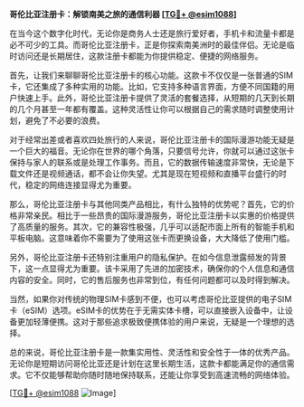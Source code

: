 **哥伦比亚注册卡：解锁南美之旅的通信利器 [[TG💪+ @esim1088](https://t.me/s/esim1088)]**

在当今这个数字化时代，无论你是商务人士还是旅行爱好者，手机卡和流量卡都是必不可少的工具。而哥伦比亚注册卡，正是你探索南美洲时的最佳伴侣。无论是临时访问还是长期居住，这款注册卡都能为你提供稳定、便捷的网络服务。

首先，让我们来聊聊哥伦比亚注册卡的核心功能。这款卡不仅仅是一张普通的SIM卡，它还集成了多种实用的功能。比如，它支持多种语言界面，方便不同国籍的用户快速上手。此外，哥伦比亚注册卡提供了灵活的套餐选择，从短期的几天到长期的几个月甚至一年都有覆盖。这种灵活性让你可以根据自己的需求随时调整使用计划，避免了不必要的浪费。

对于经常出差或者喜欢四处旅行的人来说，哥伦比亚注册卡的国际漫游功能无疑是一个巨大的福音。无论你在世界的哪个角落，只要信号允许，你就可以通过这张卡保持与家人的联系或是处理工作事务。而且，它的数据传输速度非常快，无论是下载文件还是视频通话，都不会让你失望。尤其是现在短视频和直播平台盛行的时代，稳定的网络连接显得尤为重要。

那么，哥伦比亚注册卡与其他同类产品相比，有什么独特的优势呢？首先，它的价格非常亲民。相比于一些昂贵的国际漫游服务，哥伦比亚注册卡以实惠的价格提供了高质量的服务。其次，它的兼容性极强，几乎可以适配市面上所有的智能手机和平板电脑。这意味着你不需要为了使用这张卡而更换设备，大大降低了使用门槛。

另外，哥伦比亚注册卡还特别注重用户的隐私保护。在如今信息泄露频发的背景下，这一点显得尤为重要。该卡采用了先进的加密技术，确保你的个人信息和通信内容的安全。同时，它的售后服务也非常到位，有任何问题都可以及时得到解决。

当然，如果你对传统的物理SIM卡感到不便，也可以考虑哥伦比亚提供的电子SIM卡（eSIM）选项。eSIM卡的优势在于无需实体卡槽，可以直接嵌入设备中，让设备更加轻薄便携。这对于那些追求极致便携体验的用户来说，无疑是一个理想的选择。

总的来说，哥伦比亚注册卡是一款集实用性、灵活性和安全性于一体的优秀产品。无论你是短期访问哥伦比亚还是计划在这里长期生活，这款卡都能满足你的通信需求。它不仅能够帮助你随时随地保持联系，还能让你享受到高速流畅的网络体验。

[[TG💪+ @esim1088](https://t.me/s/esim1088) ![Image](https://i.postimg.cc/4NQfJmqS/Snipaste-2025-05-13-00-14-12.png)]